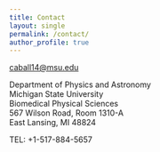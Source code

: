 ```yaml
---
title: Contact
layout: single
permalink: /contact/
author_profile: true
---
```


[caball14@msu.edu](mailto:caball14@msu.edu)

Department of Physics and Astronomy<br>
Michigan State University<br>
Biomedical Physical Sciences<br>
567 Wilson Road, Room 1310-A<br>
East Lansing, MI 48824

TEL: +1-517-884-5657
